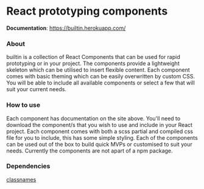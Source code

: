# React prototyping components
**Documentation**: https://builtin.herokuapp.com/

### About
builtin is a collection of React Components that can be used for rapid prototyping or in your project. The components provide a lightweight skeleton which can be utilised to insert flexible content. Each component comes with basic theming which can be easily overwritten by custom CSS. You will be able to include all available components or select a few that will suit your current needs.

### How to use
Each component has documentation on the site above. You'll need to download the component/s that you wish to use and include in your React project. Each component comes with both a scss partial and compiled css file for you to include, this has some simple styling. Each of the components can be used out of the box to build quick MVPs or customised to suit your needs. Currently the components are not apart of a npm package.

### Dependencies
[classnames](https://www.npmjs.com/package/classnames)